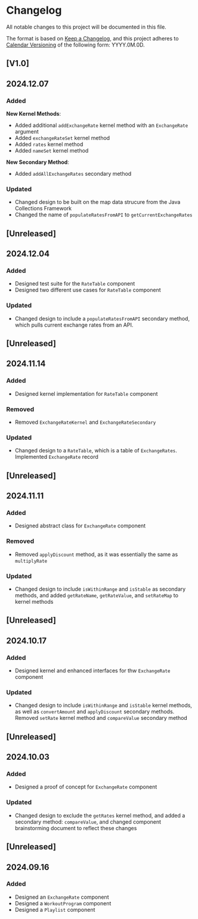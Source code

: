 # Changelog

All notable changes to this project will be documented in this file.

The format is based on [Keep a Changelog](https://keepachangelog.com/en/1.1.0/),
and this project adheres to [Calendar Versioning](https://calver.org/) of
the following form: YYYY.0M.0D.

## [V1.0]

## 2024.12.07

### Added

**New Kernel Methods**:
- Added additional `addExchangeRate` kernel method with an `ExchangeRate` argument
- Added `exchangeRateSet` kernel method
- Added `rates` kernel method
- Added `nameSet` kernel method

**New Secondary Method**:
- Added `addAllExchangeRates` secondary method

### Updated

- Changed design to be built on the map data strucure from the Java Collections Framework
- Changed the name of `populateRatesFromAPI` to `getCurrentExchangeRates`


## [Unreleased]

## 2024.12.04

### Added

- Designed test suite for the `RateTable` component
- Designed two different use cases for `RateTable` component

### Updated

- Changed design to include a `populateRatesFromAPI` secondary method, which pulls current exchange rates from an API.


## [Unreleased]

## 2024.11.14

### Added

- Designed kernel implementation for `RateTable` component

### Removed

- Removed `ExchangeRateKernel` and `ExchangeRateSecondary`

### Updated

- Changed design to a `RateTable`, which is a table of `ExchangeRates`. Implemented `ExchangeRate` record


## [Unreleased]

## 2024.11.11

### Added

- Designed abstract class for `ExchangeRate` component

### Removed

- Removed `applyDiscount` method, as it was essentially the same as `multiplyRate`

### Updated

- Changed design to include `isWithinRange` and `isStable` as secondary methods, and added `getRateName`, `getRateValue`, and `setRateMap` to kernel methods


## [Unreleased]

## 2024.10.17

### Added

- Designed kernel and enhanced interfaces for thw `ExchangeRate` component

### Updated

- Changed design to include `isWithinRange` and `isStable` kernel methods, as well as `convertAmount` and `applyDiscount` secondary methods. Removed `setRate` kernel method and `compareValue` secondary method


## [Unreleased]

## 2024.10.03

### Added

- Designed a proof of concept for `ExchangeRate` component

### Updated

- Changed design to exclude the `getRates` kernel method, and added a secondary method: `compareValue`, and changed component brainstorming document to reflect these changes


## [Unreleased]

## 2024.09.16

### Added

- Designed an `ExchangeRate` component
- Designed a `WorkoutProgram` component
- Designed a `Playlist` component
